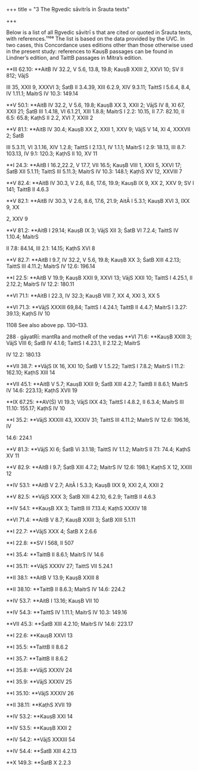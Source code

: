 +++
title = "3 The Ṛgvedic sāvitrīs in Śrauta texts"

+++

Below is a list of all Ṛgvedic sāvitrī s that are cited or quoted in Śrauta texts, with references.¹¹⁰⁸ The list is based on the data provided by the UVC. In two cases, this Concordance  uses editions other than those otherwise used in the present study: references to KauṣB passages can be found in Lindner’s edition, and TaittB passages in Mitra’s edition. 

**III 62.10: **AitB IV 32.2, V 5.6, 13.8, 19.8; KauṣB XXIII 2, XXVI 10; SV II 812; VājS

III 35, XXII 9, XXXVI 3; ŚatB II 3.4.39, XIII 6.2.9, XIV 9.3.11; TaittS I 5.6.4, 8.4, IV 1.11.1; MaitrS IV 10.3: 149.14

**V 50.1: **AitB IV 32.2, V 5.6, 19.8; KauṣB XX 3, XXII 2; VājS IV 8, XI 67, XXII 21; ŚatB III 1.4.18, VI 6.1.21, XIII 1.8.8; MaitrS I 2.2: 10.15, II 7.7: 82.10, II 6.5: 65.8; KaṭhS II 2.2, XVI 7, XXIII 2

**V 81.1: **AitB IV 30.4; KauṣB XX 2, XXII 1, XXV 9; VājS V 14, XI 4, XXXVII 2; ŚatB

III 5.3.11, VI 3.1.16, XIV 1.2.8; TaittS I 2.13.1, IV 1.1.1; MaitrS I 2.9: 18.13, III 8.7: 103.13, IV 9.1: 120.3; KaṭhS II 10, XV 11

**I 24.3: **AitB I 16.2,22.2, V 17.7, VII 16.5; KauṣB VIII 1, XXII 5, XXVI 17; ŚatB XII 5.1.11; TaittS III 5.11.3; MaitrS IV 10.3: 148.1; KaṭhS XV 12, XXVIII 7

**V 82.4: **AitB IV 30.3, V 2.6, 8.6, 17.6, 19.9; KauṣB IX 9, XX 2, XXV 9; SV I 141; TaittB II 4.6.3

**V 82.1: **AitB IV 30.3, V 2.6, 8.6, 17.6, 21.9; AitĀ I 5.3.1; KauṣB XVI 3, IXX 9, XX

2, XXV 9

**V 81.2: **AitB I 29.14; KauṣB IX 3; VājS XII 3; ŚatB VI 7.2.4; TaittS IV 1.10.4; MaitrS

II 7.8: 84.14, III 2.1: 14.15; KaṭhS XVI 8

**V 82.7: **AitB I 9.7, IV 32.2, V 5.6, 19.8; KauṣB XX 3; ŚatB XIII 4.2.13; TaittS III 4.11.2; MaitrS IV 12.6: 196.14

**I 22.5: **AitB V 19.9; KauṣB XXII 9, XXVI 13; VājS XXII 10; TaittS I 4.25.1, II 2.12.2; MaitrS IV 12.2: 180.11

**VI 71.1: **AitB I 22.3, IV 32.3; KauṣB VIII 7, XX 4, XXI 3, XX 5

**VI 71.3: **VājS XXXIII 69,84; TaittS I 4.24.1; TaittB II 4.4.7; MaitrS I 3.27: 39.13; KaṭhS IV 10

1108 See also above pp. 130–133. 

288 ∙ gāyatRī: mantRa and motheR of the vedas **VI 71.6: **KauṣB XXIII 3; VājS VIII 6; ŚatB IV 4.1.6; TaittS I 4.23.1, II 2.12.2; MaitrS

IV 12.2: 180.13

**VII 38.7: **VājS IX 16, XXI 10; ŚatB V 1.5.22; TaittS I 7.8.2; MaitrS I 11.2: 162.10; KaṭhS XIII 14

**VII 45.1: **AitB V 5.7; KauṣB XXII 9; ŚatB XIII 4.2.7; TaittB II 8.6.1; MaitrS IV 14.6: 223.13; KaṭhS XVII 19

**IX 67.25: **AV\(Ś\) VI 19.3; VājS IXX 43; TaittS I 4.8.2, II 6.3.4; MaitrS III 11.10: 155.17; KaṭhS IV 10

**I 35.2: **VājS XXXIII 43, XXXIV 31; TaittS III 4.11.2; MaitrS IV 12.6: 196.16, IV

14.6: 224.1

**V 81.3: **VājS XI 6; ŚatB Vi 3.1.18; TaittS IV 1.1.2; MaitrS II 7.1: 74.4; KaṭhS XV 11

**V 82.9: **AitB I 9.7; ŚatB XIII 4.7.2; MaitrS IV 12.6: 198.1; KaṭhS X 12, XXIII 12

**IV 53.1: **AitB V 2.7; AitĀ I 5.3.3; KauṣB IXX 9, XXI 2,4, XXII 2

**V 82.5: **VājS XXX 3; ŚatB XIII 4.2.10, 6.2.9; TaittB II 4.6.3

**IV 54.1: **KauṣB XX 3; TaittB III 7.13.4; KaṭhS XXXIV 18

**VI 71.4: **AitB V 8.7; KauṣB XXIII 3; ŚatB XIII 5.1.11

**I 22.7: **VājS XXX 4; ŚatB X 2.6.6

**I 22.8: **SV I 568, II 507

**I 35.4: **TaittB II 8.6.1; MaitrS IV 14.6

**I 35.11: **VājS XXXIV 27; TaittS VII 5.24.1

**II 38.1: **AitB V 13.9; KauṣB XXIII 8

**II 38.10: **TaittB II 8.6.3; MaitrS IV 14.6: 224.2

**IV 53.7: **AitB I 13.16; KauṣB VII 10

**IV 54.3: **TaittS IV 1.11.1; MaitrS IV 10.3: 149.16

**VII 45.3: **ŚatB XIII 4.2.10; MaitrS IV 14.6: 223.17

**I 22.6: **KauṣB XXVI 13

**I 35.5: **TaittB II 8.6.2

**I 35.7: **TaittB II 8.6.2

**I 35.8: **VājS XXXIV 24

**I 35.9: **VājS XXXIV 25

**I 35.10: **VājS XXXIV 26

**II 38.11: **KaṭhS XVII 19

**IV 53.2: **KauṣB XXI 14

**IV 53.5: **KauṣB XXII 2

**IV 54.2: **VājS XXXIII 54

**IV 54.4: **ŚatB XIII 4.2.13

**X 149.3: **ŚatB X 2.2.3